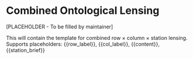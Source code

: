 # Combined Ontological Lensing

[PLACEHOLDER - To be filled by maintainer]

This will contain the template for combined row × column × station lensing.
Supports placeholders: {{row_label}}, {{col_label}}, {{content}}, {{station_brief}}